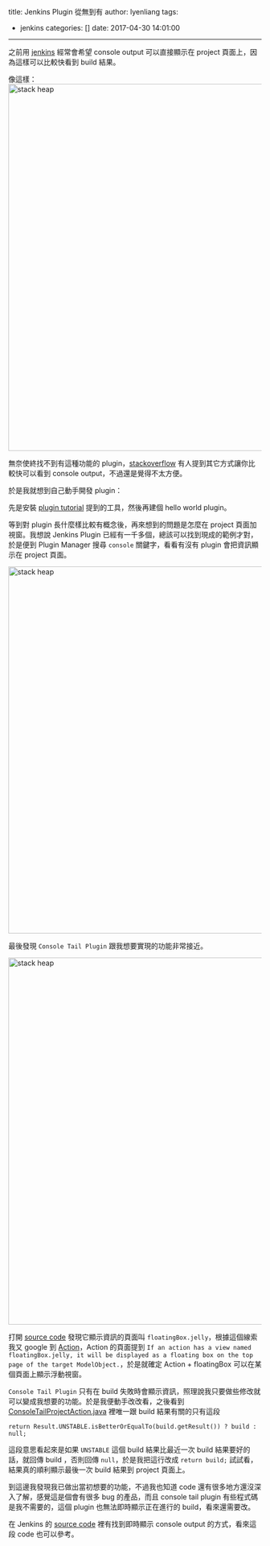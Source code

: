 title: Jenkins Plugin 從無到有
author: lyenliang
tags:
  - jenkins
categories: []
date: 2017-04-30 14:01:00
---
之前用 [jenkins](https://jenkins.io/) 經常會希望 console output 可以直接顯示在 project 頁面上，因為這樣可以比較快看到 build 結果。

像這樣：
<img src="/images/jenkins/display_console_output.png" alt="stack heap" style="width: 730px; "/>

無奈使終找不到有這種功能的 plugin，[stackoverflow](http://stackoverflow.com/questions/9496888/jenkins-display-last-console-output-on-project-page/43169372) 有人提到其它方式讓你比較快可以看到 console output，不過還是覺得不太方便。

於是我就想到自己動手開發 plugin：

先是安裝 [plugin tutorial](https://wiki.jenkins-ci.org/display/JENKINS/Plugin+tutorial) 提到的工具，然後再建個 hello world plugin。

等到對 plugin 長什麼樣比較有概念後，再來想到的問題是怎麼在 project 頁面加視窗。我想說 Jenkins Plugin 已經有一千多個，總該可以找到現成的範例才對，於是便到 Plugin Manager 搜尋 `console` 關鍵字，看看有沒有 plugin 會把資訊顯示在 project 頁面。

<img src="/images/jenkins/search_console.png" alt="stack heap" style="width: 730px; "/>

最後發現 `Console Tail Plugin` 跟我想要實現的功能非常接近。

<img src="/images/jenkins/console_tail.png" alt="stack heap" style="width: 730px; "/>

打開 [source code](https://github.com/jenkinsci/console-tail-plugin) 發現它顯示資訊的頁面叫 `floatingBox.jelly`，根據這個線索我又 google 到 [Action](http://javadoc.jenkins-ci.org/hudson/model/Action.html)，Action 的頁面提到 `If an action has a view named floatingBox.jelly, it will be displayed as a floating box on the top page of the target ModelObject.`，於是就確定 Action + floatingBox 可以在某個頁面上顯示浮動視窗。

`Console Tail Plugin` 只有在 build 失敗時會顯示資訊，照理說我只要做些修改就可以變成我想要的功能。於是我便動手改改看，之後看到 [ConsoleTailProjectAction.java](https://github.com/jenkinsci/console-tail-plugin/blob/master/src/main/java/jenkins/plugins/consoletail/ConsoleTailProjectAction.java) 裡唯一跟 build 結果有關的只有這段

    return Result.UNSTABLE.isBetterOrEqualTo(build.getResult()) ? build : null;
    
這段意思看起來是如果 `UNSTABLE` 這個 build 結果比最近一次 build 結果要好的話，就回傳 build ，否則回傳 `null`，於是我把這行改成 `return build;` 試試看，結果真的順利顯示最後一次 build 結果到 project 頁面上。

到這邊我發現我已做出當初想要的功能，不過我也知道 code 還有很多地方還沒深入了解，感覺這是個會有很多 bug 的產品，而且 console tail plugin 有些程式碼是我不需要的，這個 plugin 也無法即時顯示正在進行的 build，看來還需要改。

在 Jenkins 的 [source code](https://github.com/jenkinsci/jenkins/blob/master/core/src/main/resources/hudson/model/Run/console.jelly#L52-#L68) 裡有找到即時顯示 console output 的方式，看來這段 code 也可以參考。

